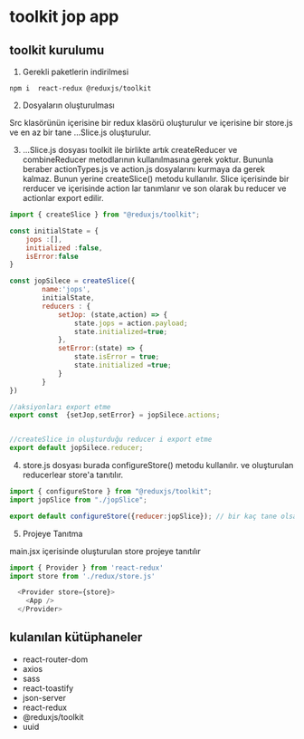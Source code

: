 # toolkit jop app

## toolkit kurulumu

1. Gerekli paketlerin indirilmesi

` npm i  react-redux @reduxjs/toolkit `

2. Dosyaların oluşturulması

Src klasörünün içerisine bir redux klasörü oluşturulur ve içerisine bir store.js ve en az bir tane ...Slice.js oluşturulur.

3. ...Slice.js dosyası 
toolkit ile birlikte artık createReducer ve combineReducer metodlarının kullanılmasına gerek yoktur. Bununla beraber actionTypes.js ve action.js dosyalarını kurmaya da gerek kalmaz.
Bunun yerine createSlice() metodu kullanılır. Slice içerisinde bir rerducer ve içerisinde action lar tanımlanır ve son olarak bu reducer ve actionlar export edilir.

```javascript
import { createSlice } from "@reduxjs/toolkit";

const initialState = {
    jops :[],
    initialized :false,
    isError:false
}

const jopSilece = createSlice({
        name:'jops',
        initialState,
        reducers : {
            setJop: (state,action) => {
                state.jops = action.payload;
                state.initialized=true;
            },
            setError:(state) => {
                state.isError = true;
                state.initialized =true;
            }
        }
})

//aksiyonları export etme
export const  {setJop,setError} = jopSilece.actions; 


//createSlice in oluşturduğu reducer i export etme 
export default jopSilece.reducer;
```
4. store.js dosyası 
burada  configureStore() metodu kullanılır. ve oluşturulan reducerlear store'a tanıtılır.

```javascript
import { configureStore } from "@reduxjs/toolkit";
import jopSlice from "./jopSlice";

export default configureStore({reducer:jopSlice}); // bir kaç tane olsaydı obje içerisinde yazılırdı
```
5. Projeye Tanıtma

main.jsx içerisinde oluşturulan store projeye tanıtılır 

```javascript
import { Provider } from 'react-redux'
import store from './redux/store.js'

  <Provider store={store}>
    <App />
  </Provider>
```


## kulanılan kütüphaneler
- react-router-dom
- axios
- sass 
- react-toastify
- json-server
- react-redux
- @reduxjs/toolkit
- uuid